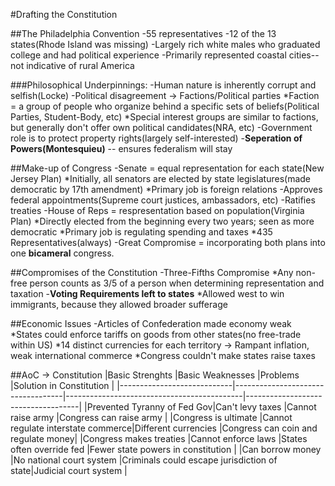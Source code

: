 #Drafting the Constitution

##The Philadelphia Convention
	-55 representatives
	-12 of the 13 states(Rhode Island was missing)
	-Largely rich white males who graduated college and had political experience
	-Primarily represented coastal cities--not indicative of rural America

###Philosophical Underpinnings:
	-Human nature is inherently corrupt and selfish(Locke)
	-Political disagreement -> Factions/Political parties
		*Faction = a group of people who organize behind a specific sets of beliefs(Political Parties, Student-Body, etc)
		*Special interest groups are similar to factions, but generally don't offer own political candidates(NRA, etc)
	-Government role is to protect property rights(largely self-interested)
	-**Seperation of Powers(Montesquieu)** -- ensures federalism will stay

##Make-up of Congress
	-Senate = equal representation for each state(New Jersey Plan)
		*Initially, all senators are elected by state legislatures(made democratic by 17th amendment)
		*Primary job is foreign relations
			-Approves federal appointments(Supreme court justices, ambassadors, etc)
			-Ratifies treaties
	-House of Reps = respresentation based on population(Virginia Plan)
		*Directly elected from the beginning every two years; seen as more democratic
		*Primary job is regulating spending and taxes
		*435 Representatives(always)
	-Great Compromise = incorporating both plans into one **bicameral** congress.

##Compromises of the Constitution
	-Three-Fifths Compromise
		*Any non-free person counts as 3/5 of a person when determining representation and taxation
	-**Voting Requirements left to states**
		*Allowed west to win immigrants, because they allowed broader sufferage

##Economic Issues
	-Articles of Confederation made economy weak
		*States could enforce tariffs on goods from other states(no free-trade within US)
		*14 distinct currencies for each territory -> Rampant inflation, weak international commerce
		*Congress couldn't make states raise taxes

##AoC -> Constitution
|Basic Strenghts             |Basic Weaknesses                   |Problems                                    |Solution in Constitution            |
|----------------------------|-----------------------------------|--------------------------------------------|------------------------------------|
|Prevented Tyranny of Fed Gov|Can't levy taxes                   |Cannot raise army                           |Congress can raise army             |
|Congress is ultimate        |Cannot regulate interstate commerce|Different currencies                        |Congress can coin and regulate money|
|Congress makes treaties     |Cannot enforce laws                |States often override fed                   |Fewer state powers in constitution  |
|Can borrow money            |No national court system           |Criminals could escape jurisdiction of state|Judicial court system               |
